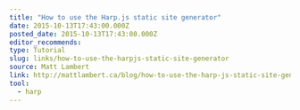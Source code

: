 ```yaml
---
title: "How to use the Harp.js static site generator"
date: 2015-10-13T17:43:00.000Z
posted_date: 2015-10-13T17:43:00.000Z
editor_recommends:
type: Tutorial
slug: links/how-to-use-the-harpjs-static-site-generator
source: Matt Lambert
link: http://mattlambert.ca/blog/how-to-use-the-harp-js-static-site-generator
tool:
  - harp
---
```





